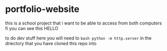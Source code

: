 # portfolio-website
this is a school project that i want to be able to access from both computers
fi you can see this HELLO

to do dev stuff here you will need to ```bash python -m http.server``` in the driectory that you have cloned this repo into

